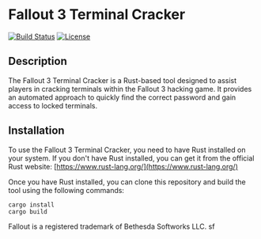 # Fallout 3 Terminal Cracker

[![Build Status](https://img.shields.io/travis/username/repo.svg)](https://travis-ci.org/username/repo)
[![License](https://img.shields.io/badge/license-MIT-blue.svg)](https://opensource.org/licenses/MIT)

## Description

The Fallout 3 Terminal Cracker is a Rust-based tool designed to assist players in cracking terminals within the Fallout 3 hacking game. It provides an automated approach to quickly find the correct password and gain access to locked terminals.

## Installation

To use the Fallout 3 Terminal Cracker, you need to have Rust installed on your system. If you don't have Rust installed, you can get it from the official Rust website: [https://www.rust-lang.org/](https://www.rust-lang.org/)

Once you have Rust installed, you can clone this repository and build the tool using the following commands:

```
cargo install
cargo build
```

Fallout is a registered trademark of Bethesda Softworks LLC.
sf
